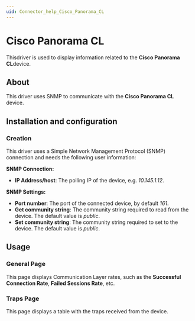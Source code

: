 ```yaml
---
uid: Connector_help_Cisco_Panorama_CL
---
```


# Cisco Panorama CL

Thisdriver is used to display information related to the **Cisco Panorama CL**device.

## About

This driver uses SNMP to communicate with the **Cisco Panorama CL** device.

## Installation and configuration

### Creation

This driver uses a Simple Network Management Protocol (SNMP) connection and needs the following user information:

**SNMP Connection:**

- **IP Address/host**: The polling IP of the device, e.g. *10.145.1.12*.

**SNMP Settings:**

- **Port number**: The port of the connected device, by default *161*.
- **Get community string**: The community string required to read from the device. The default value is *public*.
- **Set community string**: The community string required to set to the device. The default value is *public*.

## Usage

### General Page

This page displays Communication Layer rates, such as the **Successful Connection Rate**, **Failed Sessions Rate**, etc.

### Traps Page

This page displays a table with the traps received from the device.
